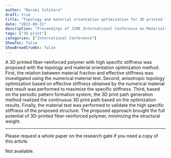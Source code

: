 ```yaml
---
author: "Naruki Ichihara"
draft: true
title: "Topology and material orientation optimization for 3D printed fiber-reinforced polymers"
date: "2022-08-31"
description: "Proceedings of JSME International Conference on Materials and Processing 2022"
tags: ["3D print"]
categories: ["International Conference"]
ShowToc: false
ShowBreadCrumbs: false
---
```

A 3D printed fiber-reinforced polymer with high specific stiffness was proposed with the topology and material orientation optimization method. First, the relation between material fraction and effective stiffness was investigated using the numerical material test. Second, anisotropic topology optimization based on effective stiffness obtained by the numerical material test result was performed to maximize the specific stiffness. Third, based on the periodic pattern formation system, the 3D print path generation method realized the continuous 3D print path based on the optimization results. Finally, the material test was performed to validate the high specific stiffness of the proposed structure. The proposed approach brought the full potential of 3D-printed fiber-reinforced polymer, minimizing the structural weight.

* * *
Please request a whole paper on the research gate if you need a copy of this article.

Not available.


